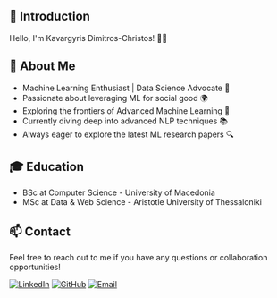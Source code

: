 ## 👋  **Introduction**

Hello, I'm  Kavargyris Dimitros-Christos! 👨‍💻 

## **🚀 About Me**

- Machine Learning Enthusiast | Data Science Advocate 🌟
- Passionate about leveraging ML for social good 🌍
- Exploring the frontiers of Advanced Machine Learning 🌌
- Currently diving deep into advanced NLP techniques 📚
- Always eager to explore the latest ML research papers 🔍


## **🎓 Education**

- BSc at Computer Science - University of Macedonia
- MSc at Data & Web Science - Aristotle University of Thessaloniki
<!-- 

## **🌱 Learning**

Constantly learning and sharing knowledge in the ML community 📖

Transforming data into actionable insights 📊

Goal-driven and committed to achieving excellence 🎯 -->

## 📫 **Contact**

Feel free to reach out to me if you have any questions or collaboration opportunities! 

[![LinkedIn](https://img.shields.io/badge/LinkedIn-%230077B5.svg?style=for-the-badge&logo=linkedin&logoColor=white)](https://www.linkedin.com/in/dimitrios-christos-kavargyris/)
[![GitHub](https://img.shields.io/badge/GitHub-%23181717?style=for-the-badge&logo=github&logoColor=white)](https://github.com/dkavargy)
[![Email](https://img.shields.io/badge/Email-D14836?style=for-the-badge&logo=gmail&logoColor=white)](mailto:dkavargy@gmail.com)




<!-- 🚀 Machine Learning Enthusiast | Data Science Advocate
💡 Exploring the frontiers of Advanced Machine Learning
🎓 Constantly learning and sharing knowledge in the ML community
🔍 Seeking challenging problems to solve using ML algorithms
💻 Open-source contributor and GitHub enthusiast
🌍 Passionate about leveraging ML for social good
📚 Currently diving deep into advanced NLP techniques
🌱 Always eager to explore the latest ML research papers
📊 Transforming data into actionable insights
🎯 Goal-driven and committed to achieving excellence
✨ Let's collaborate and make an impact together!
📫 Reach me at [your_email@example.com]
🌐 Visit my portfolio: [your_portfolio_link]
📌 Based in [Your Location]
⭐️ Connect with me on LinkedIn: [your_LinkedIn_profile_link]
📝 Check out my latest ML projects and contributions below!
 -->
